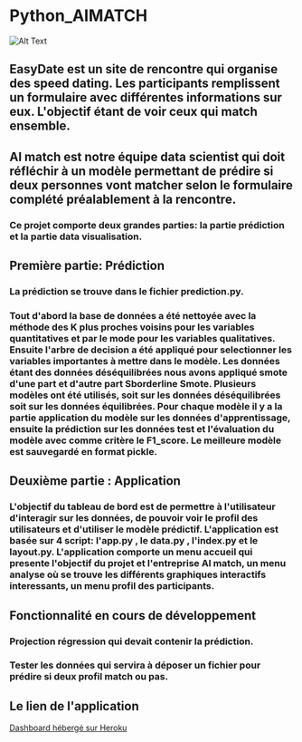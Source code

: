 # Python_AIMATCH  
![Alt Text](https://media.giphy.com/media/eft1vx8J4SPUiWxfc4/giphy.gif)


##  EasyDate est un site de rencontre qui organise des speed dating. Les participants remplissent un formulaire avec différentes informations sur eux. L'objectif étant de voir ceux qui match ensemble.
##  AI match est notre équipe data scientist qui doit réfléchir à un modèle permettant de prédire si deux personnes vont matcher selon le formulaire complété préalablement à la rencontre.

### Ce projet comporte deux grandes parties: la partie prédiction et la partie data visualisation.

## Première partie: Prédiction

### La prédiction se trouve dans le fichier prediction.py.
### Tout d'abord  la base de données a été nettoyée  avec la méthode des K plus proches voisins pour les variables quantitatives et par le mode pour les variables qualitatives. Ensuite  l'arbre de decision  a été appliqué pour selectionner les variables importantes à mettre dans le modèle. Les données étant des données déséquilibrées nous avons appliqué smote d'une part et d'autre part Sborderline Smote. Plusieurs modèles ont été utilisés, soit sur les données déséquilibrées soit sur les données équilibrées. Pour chaque modèle il y a la partie application du modèle sur les données d'apprentissage, ensuite la prédiction sur les données test et l'évaluation du modèle avec comme critère le F1_score. Le meilleure modèle est sauvegardé en format pickle.



## Deuxième partie : Application
### L'objectif du tableau de bord est de permettre à l'utilisateur d'interagir sur les données, de pouvoir voir le profil des utilisateurs et d'utiliser le modèle prédictif. L'application est basée sur 4 script: l'app.py , le data.py , l'index.py et le layout.py. L'application comporte un menu accueil qui presente l'objectif du projet et l'entreprise AI match, un menu analyse où se trouve les différents graphiques interactifs interessants, un menu  profil des participants. 


## Fonctionnalité en cours de développement
### Projection régression  qui devait contenir la prédiction.
### Tester les données qui servira à déposer un fichier pour prédire si deux profil match ou pas.


## Le lien de l'application 
<a href="https://aimatch69.herokuapp.com/" target="_blank">Dashboard hébergé sur Heroku</a>
